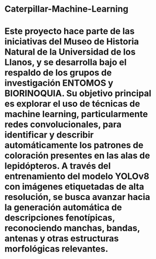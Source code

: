 # Caterpillar-Machine-Learning
# Este proyecto hace parte de las iniciativas del Museo de Historia Natural de la Universidad de los Llanos, y se desarrolla bajo el respaldo de los grupos de investigación ENTOMOS y BIORINOQUIA. Su objetivo principal es explorar el uso de técnicas de machine learning, particularmente redes convolucionales, para identificar y describir automáticamente los patrones de coloración presentes en las alas de lepidópteros. A través del entrenamiento del modelo YOLOv8 con imágenes etiquetadas de alta resolución, se busca avanzar hacia la generación automática de descripciones fenotípicas, reconociendo manchas, bandas, antenas y otras estructuras morfológicas relevantes. 
